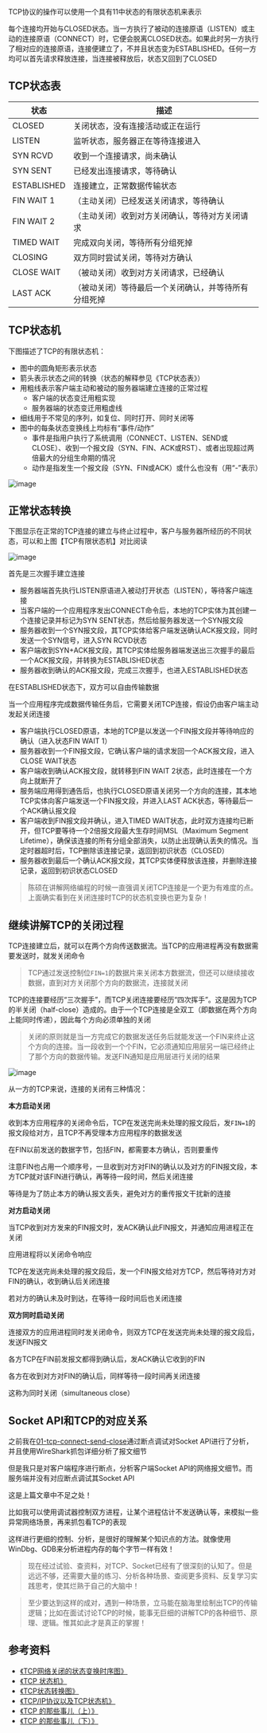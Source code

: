 TCP协议的操作可以使用一个具有11中状态的有限状态机来表示

每个连接均开始与CLOSED状态。当一方执行了被动的连接原语（LISTEN）或主动的连接原语（CONNECT）时，它便会脱离CLOSED状态。如果此时另一方执行了相对应的连接原语，连接便建立了，不并且状态变为ESTABLISHED。任何一方均可以首先请求释放连接，当连接被释放后，状态又回到了CLOSED

## TCP状态表

 状态        | 描述            
-------------|-----------------------------------------------------
 CLOSED      | 关闭状态，没有连接活动或正在运行
 LISTEN      | 监听状态，服务器正在等待连接进入
 SYN RCVD    | 收到一个连接请求，尚未确认
 SYN SENT    | 已经发出连接请求，等待确认
 ESTABLISHED | 连接建立，正常数据传输状态
 FIN WAIT 1  | （主动关闭）已经发送关闭请求，等待确认
 FIN WAIT 2  | （主动关闭）收到对方关闭确认，等待对方关闭请求
 TIMED WAIT  | 完成双向关闭，等待所有分组死掉
 CLOSING     | 双方同时尝试关闭，等待对方确认
 CLOSE WAIT  | （被动关闭）收到对方关闭请求，已经确认
 LAST ACK    | （被动关闭）等待最后一个关闭确认，并等待所有分组死掉

## TCP状态机

下图描述了TCP的有限状态机：

* 图中的圆角矩形表示状态
* 箭头表示状态之间的转换（状态的解释参见《TCP状态表》）
* 用粗线表示客户端主动和被动的服务器端建立连接的正常过程
	* 客户端的状态变迁用粗实现
	* 服务器端的状态变迁用粗虚线
* 细线用于不常见的序列，如复位、同时打开、同时关闭等
* 图中的每条状态变换线上均标有“事件/动作”
	* 事件是指用户执行了系统调用（CONNECT、LISTEN、SEND或CLOSE）、收到一个报文段（SYN、FIN、ACK或RST）、或者出现超过两倍最大的分组生命期的情况
	* 动作是指发生一个报文段（SYN、FIN或ACK）或什么也没有（用“-”表示）

![image](./image/02-01.jpg)

## 正常状态转换

下图显示在正常的TCP连接的建立与终止过程中，客户与服务器所经历的不同状态，可以和上图【TCP有限状态机】对比阅读

![image](./image/02-02.jpg)

首先是三次握手建立连接

* 服务器端首先执行LISTEN原语进入被动打开状态（LISTEN），等待客户端连接
* 当客户端的一个应用程序发出CONNECT命令后，本地的TCP实体为其创建一个连接记录并标记为SYN SENT状态，然后给服务器发送一个SYN报文段
* 服务器收到一个SYN报文段，其TCP实体给客户端发送确认ACK报文段，同时发送一个SYN信号，进入SYN RCVD状态
* 客户端收到SYN+ACK报文段，其TCP实体给服务器端发送出三次握手的最后一个ACK报文段，并转换为ESTABLISHED状态
* 服务器收到确认的ACK报文段，完成三次握手，也进入ESTABLISHED状态

在ESTABLISHED状态下，双方可以自由传输数据

当一个应用程序完成数据传输任务后，它需要关闭TCP连接，假设仍由客户端主动发起关闭连接

* 客户端执行CLOSED原语，本地的TCP是以发送一个FIN报文段并等待响应的确认（进入状态FIN WAIT 1）
* 服务器收到一个FIN报文段，它确认客户端的请求发回一个ACK报文段，进入CLOSE WAIT状态
* 客户端收到确认ACK报文段，就转移到FIN WAIT 2状态，此时连接在一个方向上就断开了
* 服务端应用得到通告后，也执行CLOSED原语关闭另一个方向的连接，其本地TCP实体向客户端发送一个FIN报文段，并进入LAST ACK状态，等待最后一个ACK确认报文段
* 客户端收到FIN报文段并确认，进入TIMED WAIT状态，此时双方连接均已断开，但TCP要等待一个2倍报文段最大生存时间MSL（Maximum Segment Lifetime），确保该连接的所有分组全部消失，以防止出现确认丢失的情况。当定时器超时后，TCP删除该连接记录，返回到初识状态（CLOSED）
* 服务器收到最后一个确认ACK报文段，其TCP实体便释放该连接，并删除连接记录，返回到初识状态CLOSED

>陈硕在讲解网络编程的时候一直强调关闭TCP连接是一个更为有难度的点。上面确实看到在关闭连接时TCP的状态机变换也更为复杂！

## 继续讲解TCP的关闭过程

TCP连接建立后，就可以在两个方向传送数据流。当TCP的应用进程再没有数据需要发送时，就发关闭命令

>TCP通过发送控制位`FIN=1`的数据片来关闭本方数据流，但还可以继续接收数据，直到对方关闭那个方向的数据流，连接就关闭

TCP的连接要经历“三次握手”，而TCP关闭连接要经历“四次挥手”。这是因为TCP的半关闭（half-close）造成的。由于一个TCP连接是全双工（即数据在两个方向上能同时传递），因此每个方向必须单独的关闭

>关闭的原则就是当一方完成它的数据发送任务后就能发送一个FIN来终止这个方向的连接。当一段收到一个个FIN，它必须通知应用层另一端已经终止了那个方向的数据传输。发送FIN通知是应用层进行关闭的结果

![image](./image/02-03.jpg)

从一方的TCP来说，连接的关闭有三种情况：

**本方启动关闭**

收到本方应用程序的关闭命令后，TCP在发送完尚未处理的报文段后，发`FIN=1`的报文段给对方，且TCP不再受理本方应用程序的数据发送

在FIN以前发送的数据字节，包括FIN，都需要本方确认，否则要重传

注意FIN也占用一个顺序号，一旦收到对方对FIN的确认以及对方的FIN报文段，本方TCP就对该FIN进行确认，再等待一段时间，然后关闭连接

等待是为了防止本方的确认报文丢失，避免对方的重传报文干扰新的连接

**对方启动关闭**

当TCP收到对方发来的FIN报文时，发ACK确认此FIN报文，并通知应用进程正在关闭

应用进程将以关闭命令响应

TCP在发送完尚未处理的报文段后，发一个FIN报文给对方TCP，然后等待对方对FIN的确认，收到确认后关闭连接

若对方的确认未及时到达，在等待一段时间后也关闭连接

**双方同时启动关闭**

连接双方的应用进程同时发关闭命令，则双方TCP在发送完尚未处理的报文段后，发送FIN报文

各方TCP在FIN前发报文都得到确认后，发ACK确认它收到的FIN

各方在收到对方对FIN的确认后，同样等待一段时间再关闭连接

这称为同时关闭（simultaneous close）

## Socket API和TCP的对应关系

之前我在[01-tcp-connect-send-close](https://github.com/HackerLaboratory/_Crack/blob/master/20170821~2017mmdd-network-program-detail/01-tcp-connect-send-close.md)通过断点调试对Socket API进行了分析，并且使用WireShark抓包详细分析了报文细节

但是我只是对客户端程序进行断点，分析客户端Socket API的网络报文细节。而服务端并没有对应断点调试其Socket API

这是上篇文章中不足之处！

比如我可以使用调试器控制双方进程，让某个进程估计不发送确认等，来模拟一些异常网络场景，再来抓包看TCP的表现

这样进行更细的控制、分析，是很好的理解某个知识点的方法。就像使用WinDbg、GDB来分析进程内存的每个字节一样有效！

>现在经过试验、查资料，对TCP、Socket已经有了很深刻的认知了。但是远远不够，还需要大量的练习、分析各种场景、查阅更多资料、反复学习实践思考，使其烂熟于自己的大脑中！

>至少要达到这样的成对，遇到一种场景，立马能在脑海里绘制出TCP的传输逻辑；比如在面试讨论TCP的时候，能事无巨细的讲解TCP的各种细节、原理、逻辑。惟其如此才是真正的掌握！

## 参考资料

* [《TCP网络关闭的状态变换时序图》](https://coolshell.cn/articles/1484.html)
* [《TCP 状态机》](http://www.cnblogs.com/huntaiji/p/4043967.html)
* [《TCP状态转换图》](http://www.cnblogs.com/qlee/archive/2011/07/12/2104089.html)
* [《TCP/IP协议以及TCP状态机》](http://blog.csdn.net/mrharvey/article/details/20647739)
* [《TCP 的那些事儿（上）》](https://coolshell.cn/articles/11564.html)
* [《TCP 的那些事儿（下）》](https://coolshell.cn/articles/11609.html)

